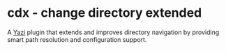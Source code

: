 # cdx - change directory extended

A [Yazi](https://yazi-rs.github.io/) plugin that extends and improves directory navigation by providing smart path resolution and configuration support.
